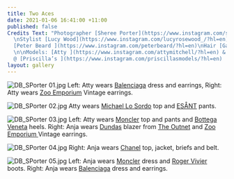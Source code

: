 ```yaml
---
title: Two Aces
date: 2021-01-06 16:41:00 +11:00
published: false
Credits Text: "Photographer [Sheree Porter](https://www.instagram.com/sheree__porter/?hl=en)
  \nStylist [Lucy Wood](https://www.instagram.com/lucyrosewood_/?hl=en)  \nMake-Up
  [Peter Beard ](https://www.instagram.com/peterbeard/?hl=en)\nHair [Gavin Anesbury](https://www.instagram.com/gavinanesburybeauty/?hl=en)
  \n\nModels: [Atty ](https://www.instagram.com/attymitchell/?hl=en) & \n[Anja](https://www.instagram.com/slimejive/?hl=en)
  @ [Priscilla’s ](https://www.instagram.com/priscillasmodels/?hl=en)   \n"
layout: gallery
---
```


![DB_SPorter 01.jpg](/uploads/DB_SPorter%2001.jpg)
Left: Atty wears [Balenciaga](https://www.balenciaga.com/au) dress and earrings, Right: Atty wears [Zoo Emporium](https://www.instagram.com/zooemporiumvintage/?hl=en) Vintage earrings.

![DB_SPorter 02.jpg](/uploads/DB_SPorter%2002.jpg)
Atty wears [Michael Lo Sordo](https://www.michaellosordo.com/) top and [ESÅNT](https://esant-esant.com/) pants.

![DB_SPorter 03.jpg](/uploads/DB_SPorter%2003.jpg)
Left: Atty wears [Moncler](https://www.moncler.com/gb/) top and pants and [Bottega Veneta](https://www.bottegaveneta.com/) heels.
Right: Anja wears [Dundas](https://dundasworld.com/) blazer from [The Outnet](https://www.theoutnet.com/en-au/) and [Zoo Emporium ](https://www.instagram.com/zooemporiumvintage/?hl=en)Vintage earrings.


![DB_SPorter 04.jpg](/uploads/DB_SPorter%2004.jpg)
Right: Anja wears [Chanel](https://www.chanel.com/au/) top, jacket, briefs and belt. 


![DB_SPorter 05.jpg](/uploads/DB_SPorter%2005.jpg)
Left: Anja wears [Moncler](https://www.moncler.com/gb/) dress and [Roger Vivier](https://www.rogervivier.com/au-en/home/) boots.
Right: Anja wears [Balenciaga](https://www.balenciaga.com/au) dress and earrings.

